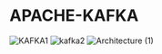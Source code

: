 # APACHE-KAFKA
![KAFKA1](https://github.com/user-attachments/assets/2e90c127-a61f-4359-9ea5-b478e5f10c1f)
![kafka2](https://github.com/user-attachments/assets/19762c43-55cf-407e-a8c2-9e50c2feb40e)
![Architecture (1)](https://github.com/user-attachments/assets/7fca43cb-f11a-44a7-8171-cfca6bf2c7c4)
